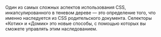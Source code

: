 Один из самых сложных аспектов использования CSS, инкапсулированного в теневом 
дереве — это определение того, что именно наследуется из CSS родительского документа.
Селекторы «Котик» и «Домик» это новые способы, с помощью которых вы сможете управлять
этим наследованием.
